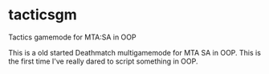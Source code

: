 # tacticsgm
Tactics gamemode for MTA:SA in OOP

This is a old started Deathmatch multigamemode for MTA SA in OOP. This is the first time I've really dared to script something in OOP.
